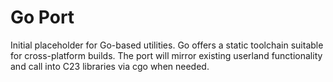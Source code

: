 # Go Port

Initial placeholder for Go-based utilities. Go offers a static toolchain
suitable for cross-platform builds. The port will mirror existing
userland functionality and call into C23 libraries via cgo when needed.
